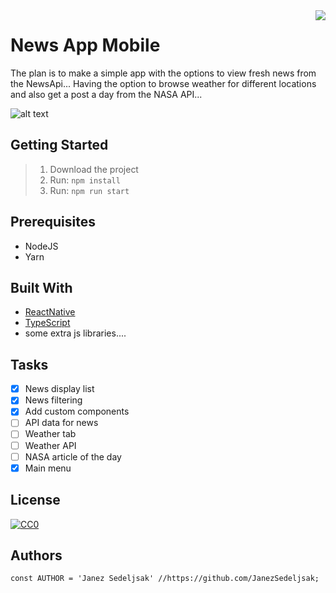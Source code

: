 <img src='https://github.com/matiassingers/awesome-readme/blob/master/icon.png' align='right' />

# News App Mobile

The plan is to make a simple app with the options to view fresh news from the NewsApi... Having the option to browse weather for different locations and also get a post a day from the NASA API... 

![alt text](https://github.com/JanezSedeljsak/news-app-mobile/blob/master/app-img.jpg)

## Getting Started

> 1. Download the project</br>
> 2. Run: ```npm install```</br>
> 3. Run: ```npm run start```

## Prerequisites

* NodeJS 
* Yarn

## Built With
* [ReactNative](https://facebook.github.io/react-native/)
* [TypeScript](https://www.typescriptlang.org)
* some extra js libraries....


## Tasks
- [x] News display list
- [x] News filtering
- [x] Add custom components
- [ ] API data for news
- [ ] Weather tab
- [ ] Weather API
- [ ] NASA article of the day
- [x] Main menu

## License

[![CC0](https://licensebuttons.net/p/zero/1.0/88x31.png)](https://creativecommons.org/publicdomain/zero/1.0/)

## Authors

```JS
const AUTHOR = 'Janez Sedeljsak' //https://github.com/JanezSedeljsak;
```

